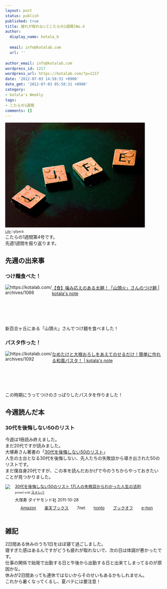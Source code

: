```yaml
---
layout: post
status: publish
published: true
title: 疲れが取れない[こたらの1週間]No.4
author:
  display_name: kotala_b

  email: info@kotalab.com
  url: ''

author_email: info@kotalab.com
wordpress_id: 1217
wordpress_url: https://kotalab.com/?p=1217
date: '2012-07-03 14:58:31 +0900'
date_gmt: '2012-07-03 05:58:31 +0900'
category:
- kotala's Weekly
tags:
- こたらの1週間
comments: []
---
```

<p><a href="/wp-content/uploads/weekly_120703.jpg" target="_blank"><img src="/wp-content/uploads/weekly_120703.jpg" alt="" title="weekly_120703" width="448" height="336" class="alignnone size-full wp-image-1221" /></a><br /><span style="font-size:10px;"><a href="https://www.flickr.com/photos/wespeck/4574733303/" target="_blank">Life</a> / gfpeck</span><br />
こたらの1週間第4号です。<br />
先週1週間を振り返ります。<br />
</p>
<!--more-->
<h2>先週の出来事</h2>
<h3>つけ麺食べた！</h3>
<p><a href="/ramen-santoka" target="_blank"><img title="【食】噛み応えのある太麺！「山頭火」さんのつけ麺 | kotala's note" src="https://capture.heartrails.com/150x130/1341292888406?https://kotalab.com/archives/ramen-santoka" alt="https://kotalab.com/archives/1066" width="150" height="130" align="left" /></a><a href="/ramen-santoka" title="【食】噛み応えのある太麺！「山頭火」さんのつけ麺" target="_blank">【食】噛み応えのある太麺！「山頭火」さんのつけ麺 | kotala's note</a><br style="clear:both;" />新百合ヶ丘にある「山頭火」さんでつけ麺を食べました！</p>
<h3>パスタ作った！</h3>
<p><a href="/pasta-nametake-oroshi" target="_blank"><img title="なめたけと大根おろしをあえてのせるだけ！簡単に作れる和風パスタ！ | kotala's note" src="https://capture.heartrails.com/150x130/1341292878845?https://kotalab.com/pasta-nametake-oroshi" alt="https://kotalab.com/archives/1092" width="150" height="130" align="left" /></a><a href="/pasta-nametake-oroshi" title="なめたけと大根おろしをあえてのせるだけ！簡単に作れる和風パスタ！" target="_blank">なめたけと大根おろしをあえてのせるだけ！簡単に作れる和風パスタ！ | kotala's note</a><br style="clear:both;" />この時期にうってつけのさっぱりしたパスタを作りました！</p>
<h2>今週読んだ本</h2>
<h3>30代を後悔しない50のリスト</h3>
<p>今週は1冊読み終えました。<br />
まだ20代ですが読みました。<br />
大塚寿さん著書の「<a href="https://www.amazon.co.jp/exec/obidos/asin/4478016615/same-22/" title="アマゾン" target="_blank">30代を後悔しない50のリスト</a>」<br />
人生の土台となる30代を後悔しない、先人たちの失敗談から導き出された50のリストです。<br />
まだ僕自身20代ですが、この本を読んだおかげで今のうちからやっておきたいことが見つかりました。</p>
<div class="booklink-box" style="text-align:left;padding-bottom:20px;font-size:small;/zoom: 1;overflow: hidden;">
<div class="booklink-image" style="float:left;margin:0 15px 10px 0;"><a href="https://www.amazon.co.jp/exec/obidos/asin/4478016615/same-22/" name="booklink" rel="nofollow" target="_blank"><img src="https://images-fe.ssl-images-amazon.com/images/I/41F8pxugpIL._SL160_.jpg" style="border: none;" /></a></div>
<div class="booklink-info" style="line-height:120%;/zoom: 1;overflow: hidden;">
<div class="booklink-name" style="margin-bottom:10px;line-height:120%"><a href="https://www.amazon.co.jp/exec/obidos/asin/4478016615/same-22/" rel="nofollow" name="booklink" target="_blank">30代を後悔しない50のリスト 1万人の失敗談からわかった人生の法則</a>
<div class="booklink-powered-date" style="font-size:8pt;margin-top:5px;font-family:verdana;line-height:120%">posted with <a href="https://yomereba.com" target="_blank">ヨメレバ</a></div>
</div>
<div class="booklink-detail" style="margin-bottom:5px;">大塚寿 ダイヤモンド社 2011-10-28    </div>
<div class="booklink-link2" style="margin-top:10px;">
<div class="shoplinkamazon" style="display:inline;margin-right:5px;background: url('https://img.yomereba.com/tam_y.gif') 0 0 no-repeat;padding: 2px 0 2px 18px;white-space: nowrap;"><a href="https://www.amazon.co.jp/exec/obidos/asin/4478016615/same-22/" rel="nofollow" target="_blank" title="アマゾン" >Amazon</a></div>
<div class="shoplinkrakuten" style="display:inline;margin-right:5px;background: url('https://img.yomereba.com/tam_y.gif') 0 -50px no-repeat;padding: 2px 0 2px 18px;white-space: nowrap;"><a href="https://hb.afl.rakuten.co.jp/hgc/0fa7afc8.bbfc196a.0fa7afc9.d56c38f1/?pc=http%3A%2F%2Fbooks.rakuten.co.jp%2Frb%2F11369123%2F%3Fscid%3Daf_ich_link_urltxt%26m%3Dhttp%3A%2F%2Fm.rakuten.co.jp%2Fev%2Fbook%2F" rel="nofollow" target="_blank" title="楽天ブックス" >楽天ブックス</a></div>
<div class="shoplinkseven" style="display:inline;margin-right:5px;background: url('https://img.yomereba.com/tam_y.gif') 0 -100px no-repeat;padding: 2px 0 2px 18px;white-space: nowrap;"><span class="removed_link" title="click.linksynergy.com/fs-bin/click?id=d2yYUp776R4&amp;subid=&amp;offerid=197738.1&amp;type=10&amp;tmpid=1787&amp;RD_PARM1=http%253A%252F%252Fwww.7netshopping.jp%252Fbooks%252Fsearch_result%252F%253Fctgy%253Dbooks%2526code%253D4478016615">7net</span></div>
<div class="shoplinkbk1" style="display:inline;margin-right:5px;background: url('https://img.yomereba.com/tam_y.gif') 0 -150px no-repeat;padding: 2px 0 2px 18px;white-space: nowrap;"><a href="https://ck.jp.ap.valuecommerce.com/servlet/referral?sid=2967684&pid=881104827&vc_url=http%3A%2F%2Fhonto.jp%2Fnetstore%2Fsearch_021_104478016615.html%3Fsrchf%3D1%26srchGnrNm%3D1" target="_blank" title="bk1" >honto</a></div>
<div class="shoplinkbookoff" style="display:inline;margin-right:5px;background: url('https://img.yomereba.com/tam_y.gif') 0 -200px no-repeat;padding: 2px 0 2px 18px;white-space: nowrap;"><a href="https://click.linksynergy.com/fs-bin/click?id=d2yYUp776R4&subid=&offerid=169505.1&type=10&tmpid=3677&RD_PARM1=http%253A%252F%252Fwww.bookoffonline.co.jp%252Fdisplay%252FL001%252Cbg%253D12%252Cq%253D9784478016619" rel="nofollow" target="_blank" title="ブックオフオンライン" >ブックオフ</a></div>
<div class="shoplinkehon" style="display:inline;margin-right:5px;background: url('https://img.yomereba.com/tam_y.gif') 0 -250px no-repeat;padding: 2px 0 2px 18px;white-space: nowrap;"><a href="https://ck.jp.ap.valuecommerce.com/servlet/referral?sid=2967684&pid=881104827&vc_url=http%3A%2F%2Fwww.e-hon.ne.jp%2Fbec%2FSA%2FDetail%3FrefISBN%3D4478016615" target="_blank" title="e-hon" >e-hon</a></div>
</div>
</div>
</div>
<h2>雑記</h2>
<p>2日間ある休みのうち1日をほぼ寝て過ごしました。<br />
寝すぎた感はあるんですがどうも疲れが取れないで、次の日は体調が悪かったです。<br />
仕事の関係で始発で出勤する日と午後から出勤する日と出来てしまってるのが原因かな。<br />
休みが2日間あっても連休ではないからそのせいもあるかもしれません。<br />
これから暑くなってくるし、夏バテには要注意！</p>
